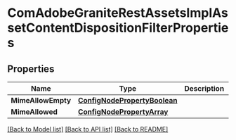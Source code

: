 # ComAdobeGraniteRestAssetsImplAssetContentDispositionFilterProperties

## Properties
Name | Type | Description | Notes
------------ | ------------- | ------------- | -------------
**MimeAllowEmpty** | [**ConfigNodePropertyBoolean**](configNodePropertyBoolean.md) |  | [optional] 
**MimeAllowed** | [**ConfigNodePropertyArray**](configNodePropertyArray.md) |  | [optional] 

[[Back to Model list]](../README.md#documentation-for-models) [[Back to API list]](../README.md#documentation-for-api-endpoints) [[Back to README]](../README.md)


